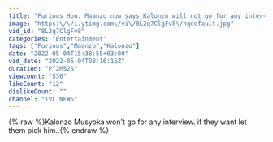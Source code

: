 ```yaml
---
title: "Furious Hon. Maanzo now says Kalonzo will not go for any interview. \"This is not America..\""
image: "https:\/\/i.ytimg.com\/vi\/8L2q7ClgFv8\/hqdefault.jpg"
vid_id: "8L2q7ClgFv8"
categories: "Entertainment"
tags: ["Furious","Maanzo","Kalonzo"]
date: "2022-05-04T15:38:55+03:00"
vid_date: "2022-05-04T08:16:16Z"
duration: "PT2M52S"
viewcount: "530"
likeCount: "12"
dislikeCount: ""
channel: "TVL NEWS"
---
```

{% raw %}Kalonzo Musyoka won't go for any interview. if they want let them pick him..{% endraw %}
